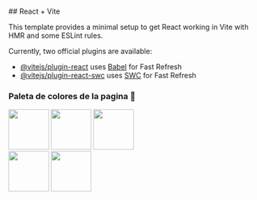 <h1></h1>
## React + Vite

This template provides a minimal setup to get React working in Vite with HMR and some ESLint rules.

Currently, two official plugins are available:

- [@vitejs/plugin-react](https://github.com/vitejs/vite-plugin-react/blob/main/packages/plugin-react/README.md) uses [Babel](https://babeljs.io/) for Fast Refresh
- [@vitejs/plugin-react-swc](https://github.com/vitejs/vite-plugin-react-swc) uses [SWC](https://swc.rs/) for Fast Refresh

<h3>Paleta de colores de la pagina 🎨</h3>
<div align="start">
    <img height="80" align="end" src="https://i.imgur.com/Oo912Da.png">
    <img height="80" src="https://i.imgur.com/Ne7Od89.png">
    <img height="80" src="https://i.imgur.com/ZX6szY9.png">
</div>
<div aling="end">
    <img height="80" src="https://i.imgur.com/bbO0o5r.png">
    <img height="80" src="https://i.imgur.com/2rJUPBO.png">
</div>
    
